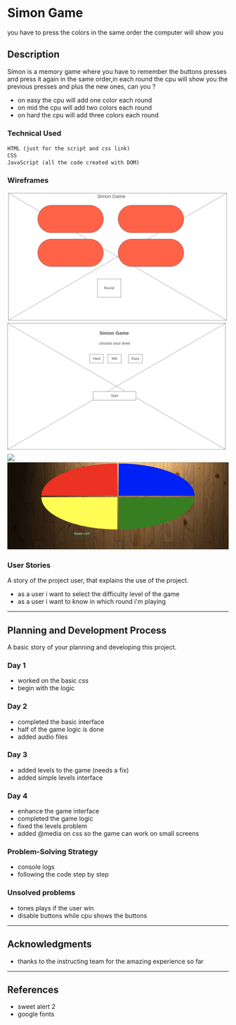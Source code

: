 # Simon Game

you have to press the colors in the same order the computer will show you

## Description

Simon is a memory game where you have to remember the buttons presses and press it again in the same order,in each round the cpu will show you the previous presses and plus the new ones, can you ?
- on easy the cpu will add one color each round
- on mid the cpu will add two colors each round
- on hard the cpu will add three colors each round

### Technical Used


```
HTML (just for the script and css link)
CSS
JavaScript (all the code created with DOM)
```

### Wireframes

![](./img/Homepage.png)
![](./img/start.png)
![](./img/startweb.png)
![](./img/gameweb.png)



### User Stories

A story of the project user, that explains the use of the project.

- as a user i want to select the difficulty level of the game
- as a user i want to know in which round i'm playing


---

## Planning and Development Process

A basic story of your planning and developing this project.
### Day 1
- worked on the basic css
- begin with the logic

### Day 2
- completed the basic interface
- half of the game logic is done
- added audio files

### Day 3
- added levels to the game (needs a fix)
- added simple levels interface

### Day 4
- enhance the game interface
- completed the game logic 
- fixed the levels problem
- added @media on css so the game can work on small screens


### Problem-Solving Strategy

- console logs
- following the code step by step

### Unsolved problems

- tones plays if the user win
- disable buttons while cpu shows the buttons

---

## Acknowledgments

* thanks to the instructing team for the amazing experience so far

---

 ## References
 - sweet alert 2
 - google fonts
